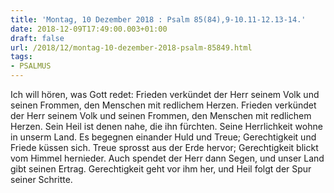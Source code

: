 ```yaml
---
title: 'Montag, 10 Dezember 2018 : Psalm 85(84),9-10.11-12.13-14.'
date: 2018-12-09T17:49:00.003+01:00
draft: false
url: /2018/12/montag-10-dezember-2018-psalm-85849.html
tags: 
- PSALMUS
---
```


Ich will hören, was Gott redet: Frieden verkündet der Herr seinem Volk und seinen Frommen, den Menschen mit redlichem Herzen. Frieden verkündet der Herr seinem Volk und seinen Frommen, den Menschen mit redlichem Herzen. Sein Heil ist denen nahe, die ihn fürchten. Seine Herrlichkeit wohne in unserm Land. Es begegnen einander Huld und Treue; Gerechtigkeit und Friede küssen sich. Treue sprosst aus der Erde hervor; Gerechtigkeit blickt vom Himmel hernieder. Auch spendet der Herr dann Segen, und unser Land gibt seinen Ertrag. Gerechtigkeit geht vor ihm her, und Heil folgt der Spur seiner Schritte.